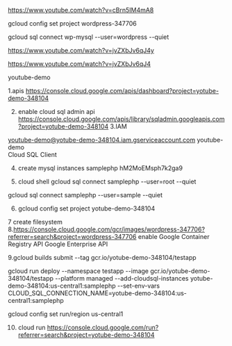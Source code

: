 https://www.youtube.com/watch?v=cBrn5IM4mA8

gcloud config set project wordpress-347706

gcloud sql connect wp-mysql --user=wordpress --quiet

https://www.youtube.com/watch?v=jvZXbJv6qJ4y


https://www.youtube.com/watch?v=jvZXbJv6qJ4

youtube-demo

1.apis
https://console.cloud.google.com/apis/dashboard?project=yotube-demo-348104

2. enable cloud sql admin api
https://console.cloud.google.com/apis/library/sqladmin.googleapis.com?project=yotube-demo-348104
3.IAM 

youtube-demo@yotube-demo-348104.iam.gserviceaccount.com	youtube-demo	
Cloud SQL Client

4. create mysql instances
samplephp
hM2MoEMsph7k2ga9

5. cloud shell
 gcloud sql connect samplephp --user=root --quiet

 gcloud sql connect samplephp --user=sample --quiet

 6. gcloud config set project yotube-demo-348104

 7 create filesystem
 8.https://console.cloud.google.com/gcr/images/wordpress-347706?referrer=search&project=wordpress-347706
 enable Google Container Registry API
Google Enterprise API

9.gcloud builds submit --tag gcr.io/yotube-demo-348104/testapp

gcloud run deploy --namespace testapp --image gcr.io/yotube-demo-348104/testapp --platform managed --add-cloudsql-instances yotube-demo-348104:us-central1:samplephp --set-env-vars CLOUD_SQL_CONNECTION_NAME=yotube-demo-348104:us-central1:samplephp

  
  gcloud config set run/region us-central1

10. cloud run 
https://console.cloud.google.com/run?referrer=search&project=yotube-demo-348104